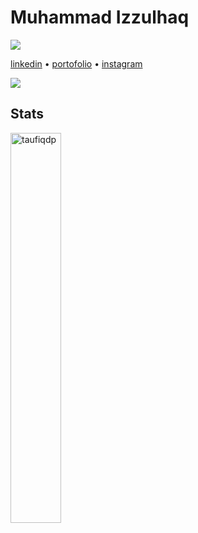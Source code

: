 # Muhammad Izzulhaq
![](https://komarev.com/ghpvc/?username=izulhq&style=for-the-badge)

[linkedin](https://www.linkedin.com/in/izulhq/) • [portofolio](https://izulhq.me) • [instagram](https://instagram.com/izulhq/)
  
<img src="[![image](https://github.com/user-attachments/assets/74c3e845-1e48-4872-aacb-4b3da89857f5)](https://i.pinimg.com/originals/c2/fb/bd/c2fbbda2392e36fb557c3003d1605858.jpg)">



## Stats

<p align="left" width="100%">
  <img width="40%" src="https://github-readme-stats.vercel.app/api/top-langs/?username=izulhq&layout=compact&theme=dracula" alt="taufiqdp" />
</p>


</samp>
